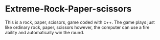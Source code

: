 # Extreme-Rock-Paper-scissors
This is a rock, paper, scissors, game coded with c++. The game plays just like ordinary rock, paper, scissors however, the computer can use a fire ability and automatically win the round.

